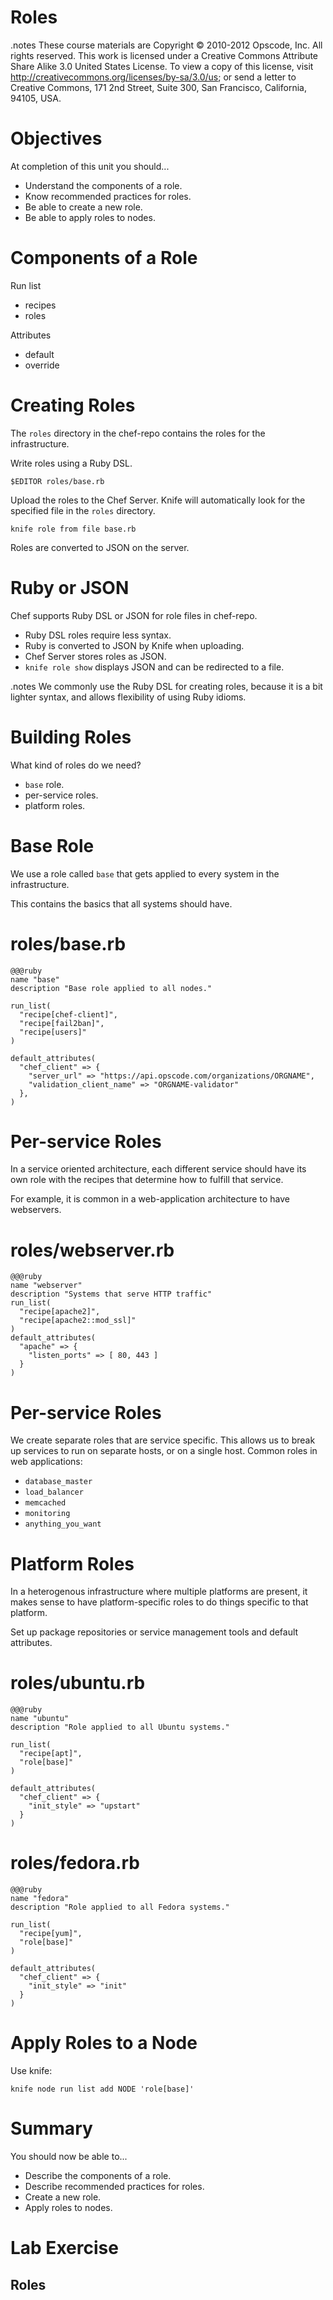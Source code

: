 # Roles

.notes These course materials are Copyright © 2010-2012 Opscode, Inc. All rights reserved.
This work is licensed under a Creative Commons Attribute Share Alike 3.0 United States License. To view a copy of this license, visit http://creativecommons.org/licenses/by-sa/3.0/us; or send a letter to Creative Commons, 171 2nd Street, Suite 300, San Francisco, California, 94105, USA.

# Objectives

At completion of this unit you should...

* Understand the components of a role.
* Know recommended practices for roles.
* Be able to create a new role.
* Be able to apply roles to nodes.

# Components of a Role

Run list

* recipes
* roles

Attributes

* default
* override

# Creating Roles

The `roles` directory in the chef-repo contains the roles for the infrastructure.

Write roles using a Ruby DSL.

    $EDITOR roles/base.rb

Upload the roles to the Chef Server. Knife will automatically look for
the specified file in the `roles` directory.

    knife role from file base.rb

Roles are converted to JSON on the server.

# Ruby or JSON

Chef supports Ruby DSL or JSON for role files in chef-repo.

* Ruby DSL roles require less syntax.
* Ruby is converted to JSON by Knife when uploading.
* Chef Server stores roles as JSON.
* `knife role show` displays JSON and can be redirected to a file.

.notes We commonly use the Ruby DSL for creating roles, because it is
a bit lighter syntax, and allows flexibility of using Ruby idioms.

# Building Roles

What kind of roles do we need?

* `base` role.
* per-service roles.
* platform roles.

# Base Role

We use a role called `base` that gets applied to every system in the infrastructure.

This contains the basics that all systems should have.

# roles/base.rb

    @@@ruby
    name "base"
    description "Base role applied to all nodes."

    run_list(
      "recipe[chef-client]",
      "recipe[fail2ban]",
      "recipe[users]"
    )

    default_attributes(
      "chef_client" => {
        "server_url" => "https://api.opscode.com/organizations/ORGNAME",
        "validation_client_name" => "ORGNAME-validator"
      },
    )

# Per-service Roles

In a service oriented architecture, each different service should have its own role with the recipes that determine how to fulfill that service.

For example, it is common in a web-application architecture to have webservers.

# roles/webserver.rb

    @@@ruby
    name "webserver"
    description "Systems that serve HTTP traffic"
    run_list(
      "recipe[apache2]",
      "recipe[apache2::mod_ssl]"
    )
    default_attributes(
      "apache" => {
        "listen_ports" => [ 80, 443 ]
      }
    )

# Per-service Roles

We create separate roles that are service specific. This allows us to
break up services to run on separate hosts, or on a single
host. Common roles in web applications:

* `database_master`
* `load_balancer`
* `memcached`
* `monitoring`
* `anything_you_want`

# Platform Roles

In a heterogenous infrastructure where multiple platforms are present,
it makes sense to have platform-specific roles to do things specific
to that platform.

Set up package repositories or service management tools and default
attributes.

# roles/ubuntu.rb

    @@@ruby
    name "ubuntu"
    description "Role applied to all Ubuntu systems."

    run_list(
      "recipe[apt]",
      "role[base]"
    )

    default_attributes(
      "chef_client" => {
        "init_style" => "upstart"
      }
    )

# roles/fedora.rb

    @@@ruby
    name "fedora"
    description "Role applied to all Fedora systems."

    run_list(
      "recipe[yum]",
      "role[base]"
    )

    default_attributes(
      "chef_client" => {
        "init_style" => "init"
      }
    )

# Apply Roles to a Node

Use knife:

    knife node run list add NODE 'role[base]'

# Summary

You should now be able to...

* Describe the components of a role.
* Describe recommended practices for roles.
* Create a new role.
* Apply roles to nodes.

# Lab Exercise

## Roles
